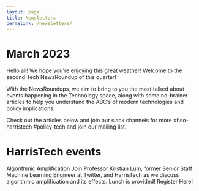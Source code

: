 ```yaml
---
layout: page
title: Newsletters
permalink: /newsletters/
---
```


# March 2023

Hello all! We hope you're enjoying this great weather! 
Welcome to the second Tech NewsRoundup of this quarter!

With the NewsRoundups, we aim to bring to you the most talked about events happening in the Technology space, along with some no-brainer articles to help you understand the ABC’s of modern technologies and policy implications.

Check out the articles below and join our slack channels for more
#hso-harristech #policy-tech and join our mailing list.
 

# HarrisTech events

Algorithmic Amplification
Join Professor Kristian Lum, former Senior Staff Machine Learning Engineer at Twitter, and HarrisTech as we discuss algorithmic amplification and its effects. 
Lunch is provided! Register Here!